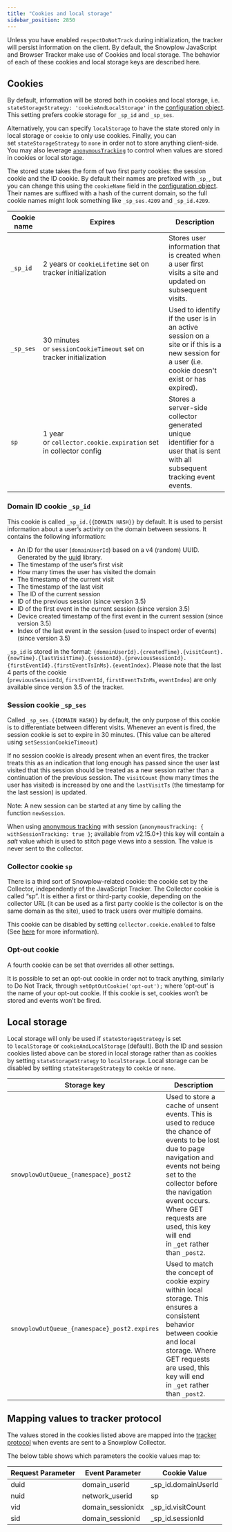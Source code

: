 ```yaml
---
title: "Cookies and local storage"
sidebar_position: 2850
---
```


Unless you have enabled `respectDoNotTrack` during initialization, the tracker will persist information on the client. By default, the Snowplow JavaScript and Browser Tracker make use of Cookies and local storage. The behavior of each of these cookies and local storage keys are described here.

## Cookies

By default, information will be stored both in cookies and local storage, i.e. `stateStorageStrategy: 'cookieAndLocalStorage'` in the [configuration object](/docs/sources/trackers/web-trackers/tracker-setup/initialization-options/index.md). This setting prefers cookie storage for `_sp_id` and `_sp_ses`.

Alternatively, you can specify `localStorage` to have the state stored only in local storage or `cookie` to only use cookies. Finally, you can set `stateStorageStrategy` to `none` in order not to store anything client-side. You may also leverage [`anonymousTracking`](/docs/sources/trackers/web-trackers/anonymous-tracking/index.md) to control when values are stored in cookies or local storage.

The stored state takes the form of two first party cookies: the session cookie and the ID cookie. By default their names are prefixed with `_sp_`, but you can change this using the `cookieName` field in the [configuration object](/docs/sources/trackers/web-trackers/tracker-setup/initialization-options/index.md). Their names are suffixed with a hash of the current domain, so the full cookie names might look something like `_sp_ses.4209` and `_sp_id.4209`.

| Cookie name | Expires                                                            | Description                                                                                                                                       |
|-------------|--------------------------------------------------------------------|---------------------------------------------------------------------------------------------------------------------------------------------------|
| `_sp_id`      | 2 years or `cookieLifetime` set on tracker initialization          | Stores user information that is created when a user first visits a site and updated on subsequent visits.                                         |
| `_sp_ses`     | 30 minutes or `sessionCookieTimeout` set on tracker initialization | Used to identify if the user is in an active session on a site or if this is a new session for a user (i.e. cookie doesn't exist or has expired). |
| `sp`          | 1 year or `collector.cookie.expiration` set in collector config    | Stores a server-side collector generated unique identifier for a user that is sent with all subsequent tracking event events.                     |

### Domain ID cookie `_sp_id`

This cookie is called `_sp_id.{{DOMAIN HASH}}` by default. It is used to persist information about a user’s activity on the domain between sessions. It contains the following information:

- An ID for the user (`domainUserId`) based on a v4 (random) UUID. Generated by the [uuid](https://www.npmjs.com/package/uuid) library.
- The timestamp of the user’s first visit
- How many times the user has visited the domain
- The timestamp of the current visit
- The timestamp of the last visit
- The ID of the current session
- ID of the previous session (since version 3.5)
- ID of the first event in the current session (since version 3.5)
- Device created timestamp of the first event in the current session (since version 3.5)
- Index of the last event in the session (used to inspect order of events) (since version 3.5)

`_sp_id` is stored in the format: `{domainUserId}.{createdTime}.{visitCount}.{nowTime}.{lastVisitTime}.{sessionId}.{previousSessionId}.{firstEventId}.{firstEventTsInMs}.{eventIndex}`. Please note that the last 4 parts of the cookie (`previousSessionId`, `firstEventId`, `firstEventTsInMs`, `eventIndex`) are only available since version 3.5 of the tracker.

### Session cookie `_sp_ses`

Called `_sp_ses.{{DOMAIN HASH}}` by default, the only purpose of this cookie is to differentiate between different visits. Whenever an event is fired, the session cookie is set to expire in 30 minutes. (This value can be altered using `setSessionCookieTimeout`)

If no session cookie is already present when an event fires, the tracker treats this as an indication that long enough has passed since the user last visited that this session should be treated as a new session rather than a continuation of the previous session. The `visitCount` (how many times the user has visited) is increased by one and the `lastVisitTs` (the timestamp for the last session) is updated.

Note: A new session can be started at any time by calling the function `newSession`.

When using [anonymous tracking](/docs/sources/trackers/web-trackers/anonymous-tracking/index.md) with session (`anonymousTracking: { withSessionTracking: true }`; available from v2.15.0+) this key will contain a _salt_ value which is used to stitch page views into a session. The value is never sent to the collector.

### Collector cookie `sp`

There is a third sort of Snowplow-related cookie: the cookie set by the Collector, independently of the JavaScript Tracker. The Collector cookie is called “sp”. It is either a first or third-party cookie, depending on the collector URL (it can be used as a first party cookie is the collector is on the same domain as the site), used to track users over multiple domains.

This cookie can be disabled by setting `collector.cookie.enabled` to false (See [here](/docs/api-reference/stream-collector/configure/index.md) for more information).

### Opt-out cookie

A fourth cookie can be set that overrides all other settings.

It is possible to set an opt-out cookie in order not to track anything, similarly to Do Not Track, through `setOptOutCookie('opt-out');` where ‘opt-out’ is the name of your opt-out cookie. If this cookie is set, cookies won’t be stored and events won’t be fired.

## Local storage

Local storage will only be used if `stateStorageStrategy` is set to `localStorage` or `cookieAndLocalStorage` (default). Both the ID and session cookies listed above can be stored in local storage rather than as cookies by setting `stateStorageStrategy` to `localStorage`. Local storage can be disabled by setting `stateStorageStrategy` to `cookie` or `none`.

| Storage key                                | Description                                                                                                                                                                                                                                                                        |
|--------------------------------------------|------------------------------------------------------------------------------------------------------------------------------------------------------------------------------------------------------------------------------------------------------------------------------------|
| `snowplowOutQueue_{namespace}_post2`         | Used to store a cache of unsent events. This is used to reduce the chance of events to be lost due to page navigation and events not being set to the collector before the navigation event occurs. Where GET requests are used, this key will end in `_get` rather than `_post2`. |
| `snowplowOutQueue_{namespace}_post2.expires` | Used to match the concept of cookie expiry within local storage. This ensures a consistent behavior between cookie and local storage. Where GET requests are used, this key will end in `_get` rather than `_post2`.                                                               |

## Mapping values to tracker protocol

The values stored in the cookies listed above are mapped into the [tracker protocol](/docs/sources/trackers/snowplow-tracker-protocol/index.md) when events are sent to a Snowplow Collector.

The below table shows which parameters the cookie values map to:

| Request Parameter | Event Parameter   | Cookie Value        |
|-------------------|-------------------|---------------------|
| duid              | domain_userid     | _sp_id.domainUserId |
| nuid              | network_userid    | sp                  |
| vid               | domain_sessionidx | _sp_id.visitCount   |
| sid               | domain_sessionid  | _sp_id.sessionId    |
